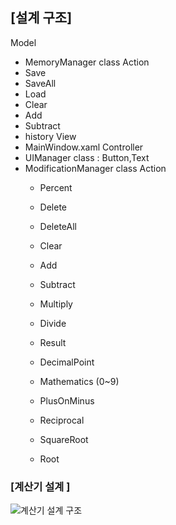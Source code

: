 ## [설계 구조]

Model
 - MemoryManager
 class
  Action
  - Save
  - SaveAll
  - Load
  - Clear
  - Add
  - Subtract
  - history
View 
 - MainWindow.xaml
Controller
 - UIManager class
   : Button,Text
 - ModificationManager class
   Action
   - Percent
   - Delete
   - DeleteAll
   - Clear
   
   - Add
   - Subtract
   - Multiply
   - Divide
   - Result
   
   - DecimalPoint
   - Mathematics (0~9)
   - PlusOnMinus
   
   - Reciprocal
   - SquareRoot
   - Root
   
### [계산기 설계 ]

![계산기 설계 구조](https://user-images.githubusercontent.com/18066652/155834663-8a39b08d-1a38-4811-9342-4f87d5868c8f.PNG)
